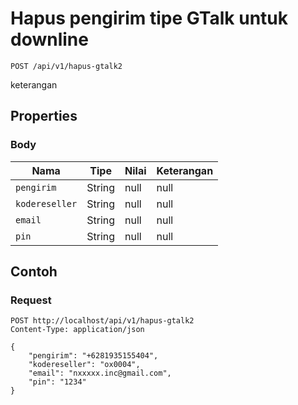 # Hapus pengirim tipe GTalk untuk downline
```http
POST /api/v1/hapus-gtalk2
```
keterangan
## Properties
### Body
Nama | Tipe | Nilai | Keterangan
--- | --- | --- | ---
<code>pengirim</code> | String | null | null
<code>kodereseller</code> | String | null | null
<code>email</code> | String | null | null
<code>pin</code> | String | null | null
## Contoh
### Request
```http
POST http://localhost/api/v1/hapus-gtalk2
Content-Type: application/json

{
    "pengirim": "+6281935155404",
    "kodereseller": "ox0004",
    "email": "nxxxxx.inc@gmail.com",
    "pin": "1234"
}


```

